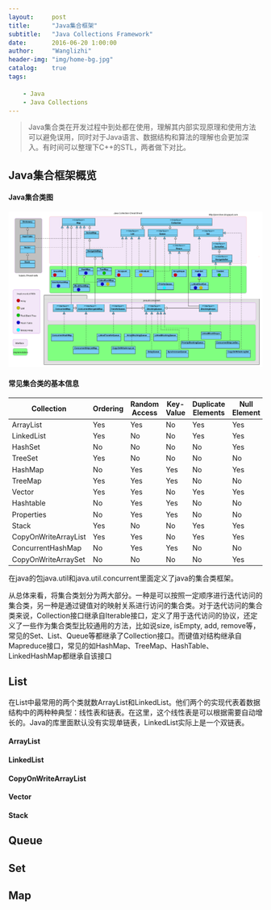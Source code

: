 ```yaml
---
layout:     post
title:      "Java集合框架"
subtitle:   "Java Collections Framework"
date:       2016-06-20 1:00:00
author:     "Wanglizhi"
header-img: "img/home-bg.jpg"
catalog:    true
tags:

    - Java
    - Java Collections
---
```


> Java集合类在开发过程中到处都在使用，理解其内部实现原理和使用方法可以避免误用，同时对于Java语言、数据结构和算法的理解也会更加深入。有时间可以整理下C++的STL，两者做下对比。

## Java集合框架概览

#### Java集合类图

![](https://raw.githubusercontent.com/wanglizhi/wanglizhi.github.io/master/img/2016-06-22/Java-collection-cheat-sheet.png)

#### 常见集合类的基本信息

| **Collection**       | **Ordering** | **Random Access** | **Key-Value** | **Duplicate Elements** | **Null Element** | **Thread Safety** |
| -------------------- | ------------ | ----------------- | ------------- | ---------------------- | ---------------- | ----------------- |
| ArrayList            | Yes          | Yes               | No            | Yes                    | Yes              | No                |
| LinkedList           | Yes          | No                | No            | Yes                    | Yes              | No                |
| HashSet              | No           | No                | No            | No                     | Yes              | No                |
| TreeSet              | Yes          | No                | No            | No                     | No               | No                |
| HashMap              | No           | Yes               | Yes           | No                     | Yes              | No                |
| TreeMap              | Yes          | Yes               | Yes           | No                     | No               | No                |
| Vector               | Yes          | Yes               | No            | Yes                    | Yes              | Yes               |
| Hashtable            | No           | Yes               | Yes           | No                     | No               | Yes               |
| Properties           | No           | Yes               | Yes           | No                     | No               | Yes               |
| Stack                | Yes          | No                | No            | Yes                    | Yes              | Yes               |
| CopyOnWriteArrayList | Yes          | Yes               | No            | Yes                    | Yes              | Yes               |
| ConcurrentHashMap    | No           | Yes               | Yes           | No                     | No               | Yes               |
| CopyOnWriteArraySet  | No           | No                | No            | No                     | Yes              | Yes               |

在java的包java.util和java.util.concurrent里面定义了java的集合类框架。

从总体来看，将集合类划分为两大部分。一种是可以按照一定顺序进行迭代访问的集合类，另一种是通过键值对的映射关系进行访问的集合类。对于迭代访问的集合类来说，Collection接口继承自Iterable接口，定义了用于迭代访问的协议，还定义了一些作为集合类型比较通用的方法，比如说size, isEmpty, add, remove等，常见的Set、List、Queue等都继承了Collection接口。而键值对结构继承自Mapreduce接口，常见的如HashMap、TreeMap、HashTable、LinkedHashMap都继承自该接口

## List

在List中最常用的两个类就数ArrayList和LinkedList。他们两个的实现代表着数据结构中的两种种典型：线性表和链表。在这里，这个线性表是可以根据需要自动增长的。Java的库里面默认没有实现单链表，LinkedList实际上是一个双链表。

#### ArrayList



#### LinkedList



#### CopyOnWriteArrayList



#### Vector



#### Stack





## Queue





## Set



## Map

